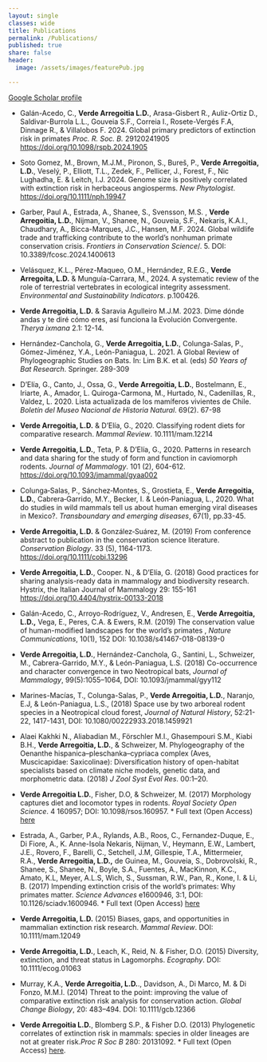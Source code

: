 ```yaml
---
layout: single
classes: wide
title: Publications
permalink: /Publications/
published: true
share: false
header: 
  image: /assets/images/featurePub.jpg

---
```


[Google Scholar profile](https://scholar.google.com.au/citations?user=Ii0dP6kAAAAJ&hl=en)

+ Galán-Acedo, C., **Verde Arregoitia L.D.**, Arasa-Gisbert R., Auliz-Ortiz D., Saldivar-Burrola L.L., Gouveia S.F., Correia I., Rosete-Vergés F.A, Dinnage R., & Villalobos F. 2024. Global primary predictors of extinction risk in primates _Proc. R. Soc. B._ 29120241905 https://doi.org/10.1098/rspb.2024.1905

+ Soto Gomez, M., Brown, M.J.M., Pironon, S., Bureš, P., **Verde Arregoitia, L.D.**, Veselý, P., Elliott, T.L., Zedek, F., Pellicer, J., Forest, F., Nic Lughadha, E. & Leitch, I.J. 2024. Genome size is positively correlated with extinction risk in herbaceous angiosperms. _New Phytologist_. https://doi.org/10.1111/nph.19947

+ Garber, Paul A., Estrada, A., Shanee, S., Svensson, M.S. , **Verde Arregoitia, L.D.**, Nijman, V., Shanee, N., Gouveia, S.F., Nekaris, K.A.I., Chaudhary, A., Bicca-Marques, J.C., Hansen, M.F. 2024. Global wildlife trade and trafficking contribute to the world’s nonhuman primate conservation crisis. _Frontiers in Conservation Science_/. 5. DOI: 10.3389/fcosc.2024.1400613

+ Velásquez, K.L., Pérez-Maqueo, O.M., Hernández, R.E.G., **Verde Arregoita, L.D.** & Munguía-Carrara, M., 2024. A systematic review of the role of terrestrial vertebrates in ecological integrity assessment. _Environmental and Sustainability Indicators_. p.100426.

+ **Verde Arregoitia, L.D.** & Saravia Agulleiro M.J.M. 2023. Dime dónde andas y te diré cómo eres, así funciona la Evolución Convergente. _Therya ixmana_ 2.1: 12-14.

+ Hernández-Canchola, G., **Verde Arregoitia, L.D.**, Colunga-Salas, P., Gómez-Jiménez, Y.A., León-Paniagua, L. 2021. A Global Review of Phylogeographic Studies on Bats.  In: Lim B.K. et al. (eds) _50 Years of Bat Research_. Springer. 289-309

+ D’Elía, G., Canto, J., Ossa, G., **Verde Arregoitia, L.D.**, Bostelmann, E., Iriarte, A., Amador, L. Quiroga-Carmona, M., Hurtado, N., Cadenillas, R., Valdez, L. 2020. Lista actualizada de los mamíferos vivientes de Chile. _Boletín del Museo Nacional de Historia Natural_. 69(2). 67-98

+ **Verde Arregoitia, L.D.** & D’Elía, G., 2020. Classifying rodent diets for comparative research. _Mammal Review_. 10.1111/mam.12214

+ **Verde Arregoitia, L.D.**, Teta, P. & D’Elía, G., 2020. Patterns in research and data sharing for the study of form and function in caviomorph rodents. _Journal of Mammalogy_. 101 (2), 604-612. https://doi.org/10.1093/jmammal/gyaa002

+ Colunga‐Salas, P., Sánchez‐Montes, S., Grostieta, E., **Verde Arregoitia, L.D.**, Cabrera‐Garrido, M.Y., Becker, I. & León‐Paniagua, L., 2020. What do studies in wild mammals tell us about human emerging viral diseases in Mexico?. _Transboundary and emerging diseases_, 67(1), pp.33-45.

+ **Verde Arregoitia, L.D.** & González‐Suárez, M. (2019) From conference abstract to publication in the conservation science literature. _Conservation Biology_. 33 (5), 1164-1173. https://doi.org/10.1111/cobi.13296

+ **Verde Arregoitia, L.D.**, Cooper. N., & D’Elía, G. (2018) Good practices for sharing analysis-ready data in mammalogy and biodiversity research. Hystrix, the Italian Journal of Mammalogy 29: 155-161 https://doi.org/10.4404/hystrix-00133-2018

+ Galán-Acedo, C., Arroyo-Rodríguez, V., Andresen, E., **Verde Arregoitia, L.D.,** Vega, E., Peres, C.A. & Ewers, R.M. (2019)  The conservation value of human-modified landscapes for the world’s primates , _Nature Communications_, 10(1), 152 DOI:  10.1038/s41467-018-08139-0

+ **Verde Arregoitia, L.D.**, Hernández-Canchola, G., Santini, L., Schweizer, M., Cabrera-Garrido, M.Y., & León-Paniagua, L.S. (2018) Co-occurrence and character convergence in two Neotropical bats, _Journal of Mammalogy_, 99(5):1055–1064, DOI: 10.1093/jmammal/gyy112

+ Marines-Macías, T., Colunga-Salas, P., **Verde Arregoitia, L.D.**, Naranjo, E.J, & León-Paniagua, L.S., (2018) Space use by two arboreal rodent species in a Neotropical cloud forest, _Journal of Natural History_, 52:21-22, 1417-1431, DOI: 10.1080/00222933.2018.1459921

+ Alaei Kakhki N., Aliabadian M., Förschler M.I., Ghasempouri S.M., Kiabi B.H., **Verde Arregoitia, L.D.**, & Schweizer, M. Phylogeography of the Oenanthe hispanica–pleschanka–cypriaca complex (Aves, Muscicapidae: Saxicolinae): Diversification history of open-habitat specialists based on climate niche models, genetic data, and morphometric data. (2018) _J Zool Syst Evol Res_. 00:1–20. 

+ **Verde Arregoitia L.D.**, Fisher, D.O, & Schweizer, M. (2017) Morphology captures diet and locomotor types in rodents. _Royal Society Open Science_. 4 160957; DOI: 10.1098/rsos.160957. * Full text (Open Access) [here](http://rsos.royalsocietypublishing.org/content/4/1/160957)

+ Estrada, A., Garber, P.A., Rylands, A.B., Roos, C., Fernandez-Duque, E., Di Fiore, A., K. Anne-Isola Nekaris, Nijman, V., Heymann, E.W., Lambert, J.E., Rovero, F., Barelli, C., Setchell, J.M, Gillespie, T.A., Mittermeier, R.A., **Verde Arregoitia, L.D.,** de Guinea, M.,  Gouveia, S., Dobrovolski, R., Shanee, S., Shanee, N., Boyle, S.A., Fuentes, A., MacKinnon, K.C., Amato, K.L, Meyer, A.L.S, Wich, S., Sussman, R.W., Pan, R., Kone, I.  & Li, B. (2017) Impending extinction crisis of the world’s primates: Why primates matter. _Science Advances_ e1600946, 3:1, DOI: 10.1126/sciadv.1600946. * Full text (Open Access) [here](http://advances.sciencemag.org/content/3/1/e1600946)

+ **Verde Arregoitia, L.D.** (2015) Biases, gaps, and opportunities in mammalian extinction risk research. _Mammal Review_. DOI: 10.1111/mam.12049


+ **Verde Arregoitia, L.D.**, Leach, K., Reid, N. & Fisher, D.O. (2015) Diversity, extinction, and threat status in Lagomorphs. _Ecography_. DOI: 10.1111/ecog.01063


+ Murray, K.A., **Verde Arregoitia, L.D.**., Davidson, A., Di Marco, M. & Di Fonzo, M.M.I. (2014) Threat to the point: improving the value of comparative extinction risk analysis for conservation action. _Global Change Biology_, 20: 483–494. DOI: 10.1111/gcb.12366


+ **Verde Arregoitia L.D.**, Blomberg S.P., & Fisher D.O. (2013) Phylogenetic correlates of extinction risk in mammals: species in older lineages are not at greater risk._Proc R Soc B_ 280: 20131092. * Full text (Open Access) [here](http://rspb.royalsocietypublishing.org/content/280/1765/20131092.short).
